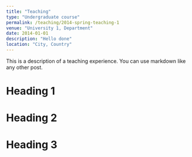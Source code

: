```yaml
---
title: "Teaching"
type: "Undergraduate course"
permalink: /teaching/2014-spring-teaching-1
venue: "University 1, Department"
date: 2014-01-01
description: "Hello done"
location: "City, Country"
---
```


This is a description of a teaching experience. You can use markdown like any other post.

Heading 1
======

Heading 2
======

Heading 3
======
